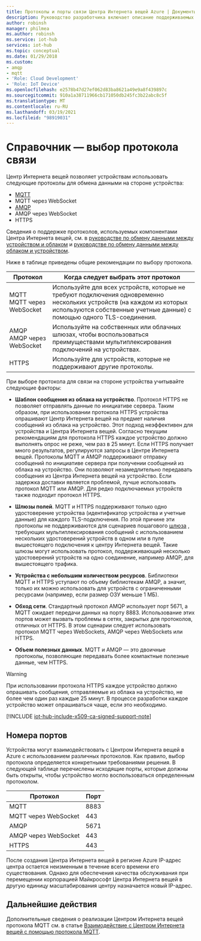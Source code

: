 ```yaml
---
title: Протоколы и порты связи Центра Интернета вещей Azure | Документы Майкрософт
description: Руководство разработчика включает описание поддерживаемых протоколов связи для отправки данных с устройства в облако и из облака в устройство, а также номера портов, которые должны быть открыты.
author: robinsh
manager: philmea
ms.author: robinsh
ms.service: iot-hub
services: iot-hub
ms.topic: conceptual
ms.date: 01/29/2018
ms.custom:
- amqp
- mqtt
- 'Role: Cloud Development'
- 'Role: IoT Device'
ms.openlocfilehash: e2578b47d27ef062d83ba8621a49e9a8f439897c
ms.sourcegitcommit: 910a1a38711966cb171050db245fc3b22abc8c5f
ms.translationtype: MT
ms.contentlocale: ru-RU
ms.lasthandoff: 03/19/2021
ms.locfileid: "98919031"
---
```

# <a name="reference---choose-a-communication-protocol"></a>Справочник — выбор протокола связи

Центр Интернета вещей позволяет устройствам использовать следующие протоколы для обмена данными на стороне устройства:

* [MQTT](https://docs.oasis-open.org/mqtt/mqtt/v3.1.1/mqtt-v3.1.1.pdf)
* MQTT через WebSocket
* [AMQP](https://docs.oasis-open.org/amqp/core/v1.0/os/amqp-core-complete-v1.0-os.pdf)
* AMQP через WebSocket
* HTTPS

Сведения о поддержке протоколов, используемых компонентами Центра Интернета вещей, см. в [руководстве по обмену данными между устройством и облаком](iot-hub-devguide-d2c-guidance.md) и [руководстве по обмену данными между облаком и устройством](iot-hub-devguide-c2d-guidance.md).

Ниже в таблице приведены общие рекомендации по выбору протокола.

| Протокол | Когда следует выбрать этот протокол |
| --- | --- |
| MQTT <br> MQTT через WebSocket |Используйте для всех устройств, которые не требуют подключения одновременно нескольких устройств (на каждом из которых используются собственные учетные данные) с помощью одного TLS-соединения. |
| AMQP <br> AMQP через WebSocket |Используйте на собственных или облачных шлюзах, чтобы воспользоваться преимуществами мультиплексирования подключений на устройствах. |
| HTTPS |Используйте для устройств, которые не поддерживают другие протоколы. |

При выборе протокола для связи на стороне устройства учитывайте следующие факторы:

* **Шаблон сообщения из облака на устройство**. Протокол HTTPS не позволяет отправлять данные по инициативе сервера. Таким образом, при использовании протокола HTTPS устройства опрашивают Центр Интернета вещей на предмет наличия сообщений из облака на устройство. Этот подход неэффективен для устройства и Центра Интернета вещей. Согласно текущим рекомендациям для протокола HTTPS каждое устройство должно выполнять опрос не реже, чем раз в 25 минут. Если HTTPS получает много результатов, регулируются запросы в Центре Интернета вещей. Протоколы MQTT и AMQP поддерживают отправку сообщений по инициативе сервера при получении сообщений из облака на устройство. Они позволяют незамедлительно передавать сообщения из Центра Интернета вещей на устройство. Если задержка доставки является проблемой, лучше использовать протокол MQTT или AMQP. Для редко подключаемых устройств также подходит протокол HTTPS.

* **Шлюзы полей**. MQTT и HTTPS поддерживают только одно удостоверение устройства (идентификатор устройства и учетные данные) для каждого TLS-подключения. По этой причине эти протоколы не поддерживаются для сценариев пошагового [шлюза](iot-hub-devguide-endpoints.md#field-gateways) , требующих мультиплексирования сообщений с использованием нескольких удостоверений устройств в одном или в пуле вышестоящего подключения к центру Интернета вещей. Такие шлюзы могут использовать протокол, поддерживающий несколько удостоверений устройств на одно соединение, например AMQP, для вышестоящего трафика.

* **Устройства с небольшим количеством ресурсов**. Библиотеки MQTT и HTTPS уступают по объему библиотекам AMQP, а значит, только их можно использовать для устройств с ограниченными ресурсами (например, если размер ОЗУ меньше 1 МБ).

* **Обход сети**. Стандартный протокол AMQP использует порт 5671, а MQTT ожидает передачи данных на порту 8883. Использование этих портов может вызвать проблемы в сетях, закрытых для протоколов, отличных от HTTPS. В этом сценарии следует использовать протокол MQTT через WebSockets, AMQP через WebSockets или HTTPS.

* **Объем полезных данных**. MQTT и AMQP — это двоичные протоколы, позволяющие передавать более компактные полезные данные, чем HTTPS.

> [!WARNING]
> При использовании протокола HTTPS каждое устройство должно опрашивать сообщения, отправляемые из облака на устройство, не более чем один раз каждые 25 минут. В процессе разработки каждое устройство может опрашиваться чаще, если это необходимо.

[!INCLUDE [iot-hub-include-x509-ca-signed-support-note](../../includes/iot-hub-include-x509-ca-signed-support-note.md)]

## <a name="port-numbers"></a>Номера портов

Устройства могут взаимодействовать с Центром Интернета вещей в Azure с использованием различных протоколов. Как правило, выбор протокола определяется конкретными требованиями решения. В следующей таблице перечислены исходящие порты, которые должны быть открыты, чтобы устройство могло воспользоваться определенным протоколом.

| Протокол | Порт |
| --- | --- |
| MQTT |8883 |
| MQTT через WebSocket |443 |
| AMQP |5671 |
| AMQP через WebSocket |443 |
| HTTPS |443 |

После создания Центра Интернета вещей в регионе Azure IP-адрес центра остается неизменным в течение всего времени его существования. Однако для обеспечения качества обслуживания при перемещении корпорацией Майкрософт Центра Интернета вещей в другую единицу масштабирования центру назначается новый IP-адрес.

## <a name="next-steps"></a>Дальнейшие действия

Дополнительные сведения о реализации Центром Интернета вещей протокола MQTT см. в статье [Взаимодействие с Центром Интернета вещей с помощью протокола MQTT](iot-hub-mqtt-support.md).
